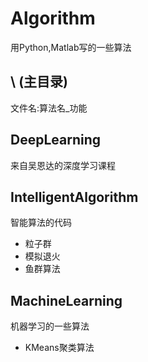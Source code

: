 # Algorithm

用Python,Matlab写的一些算法

## \ (主目录)

文件名:算法名_功能

## DeepLearning

来自吴恩达的深度学习课程

## IntelligentAlgorithm

智能算法的代码

- 粒子群  
- 模拟退火  
- 鱼群算法  

## MachineLearning

机器学习的一些算法

- KMeans聚类算法